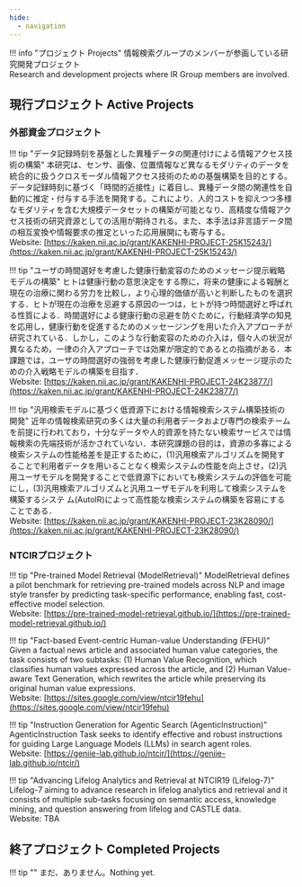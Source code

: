 ```yaml
---
hide:
  - navigation
---
```


!!! info "プロジェクト Projects"
    情報検索グループのメンバーが参画している研究開発プロジェクト  
    Research and development projects where IR Group members are involved.

## 現行プロジェクト Active Projects

### 外部資金プロジェクト

!!! tip "データ記録時刻を基盤とした異種データの関連付けによる情報アクセス技術の構築"
    本研究は、センサ、画像、位置情報など異なるモダリティのデータを統合的に扱うクロスモーダル情報アクセス技術のための基盤構築を目的とする。データ記録時刻に基づく「時間的近接性」に着目し、異種データ間の関連性を自動的に推定・付与する手法を開発する。これにより、人的コストを抑えつつ多様なモダリティを含む大規模データセットの構築が可能となり、高精度な情報アクセス技術の研究資源としての活用が期待される。また、本手法は非言語データ間の相互変換や情報要求の推定といった応用展開にも寄与する。  
    Website: [https://kaken.nii.ac.jp/grant/KAKENHI-PROJECT-25K15243/](https://kaken.nii.ac.jp/grant/KAKENHI-PROJECT-25K15243/)

!!! tip "ユーザの時間選好を考慮した健康行動変容のためのメッセージ提示戦略モデルの構築"
    ヒトは健康行動の意思決定をする際に，将来の健康による報酬と現在の治療に関わる労力を比較し，より心理的価値が高いと判断したものを選択する．ヒトが現在の治療を忌避する原因の一つは，ヒトが持つ時間選好と呼ばれる性質による．時間選好による健康行動の忌避を防ぐために，行動経済学の知見を応用し，健康行動を促進するためのメッセージングを用いた介入アプローチが研究されている．しかし，このような行動変容のための介入は，個々人の状況が異なるため，一律の介入アプローチでは効果が限定的であるとの指摘がある．本課題では，ユーザの時間選好の強弱を考慮した健康行動促進メッセージ提示のための介入戦略モデルの構築を目指す．  
    Website: [https://kaken.nii.ac.jp/grant/KAKENHI-PROJECT-24K23877/](https://kaken.nii.ac.jp/grant/KAKENHI-PROJECT-24K23877/)

!!! tip "汎用検索モデルに基づく低資源下における情報検索システム構築技術の開発"
    近年の情報検索研究の多くは大量の利用者データおよび専門の検索チームを前提に行われており，十分なデータや人的資源を持たない検索サービスでは情報検索の先端技術が活かされていない．本研究課題の目的は，資源の多寡による検索システムの性能格差を是正するために，(1)汎用検索アルゴリズムを開発することで利用者データを用いることなく検索システムの性能を向上させ，(2)汎用ユーザモデルを開発することで低資源下においても検索システムの評価を可能にし，(3)汎用検索アルゴリズムと汎用ユーザモデルを利用して検索システムを構築するシステ ム(AutoIR)によって高性能な検索システムの構築を容易にすることである．  
    Website: [https://kaken.nii.ac.jp/grant/KAKENHI-PROJECT-23K28090/](https://kaken.nii.ac.jp/grant/KAKENHI-PROJECT-23K28090/)

### NTCIRプロジェクト

!!! tip "Pre-trained Model Retrieval (ModelRetrieval)"
    ModelRetrieval defines a pilot benchmark for retrieving pre-trained models across NLP and image style transfer by predicting task-specific performance, enabling fast, cost-effective model selection.  
    Website: [https://pre-trained-model-retrieval.github.io/](https://pre-trained-model-retrieval.github.io/)

!!! tip "Fact-based Event-centric Human-value Understanding (FEHU)"
    Given a factual news article and associated human value categories, the task consists of two subtasks: (1) Human Value Recognition, which classifies human values expressed across the article, and (2) Human Value-aware Text Generation, which rewrites the article while preserving its original human value expressions.  
    Website: [https://sites.google.com/view/ntcir19fehu](https://sites.google.com/view/ntcir19fehu)

!!! tip "Instruction Generation for Agentic Search (AgenticInstruction)"
    AgenticInstruction Task seeks to identify effective and robust instructions for guiding Large Language Models (LLMs) in search agent roles.  
    Website: [https://geniie-lab.github.io/ntcir/](https://geniie-lab.github.io/ntcir/)

!!! tip "Advancing Lifelog Analytics and Retrieval at NTCIR19 (Lifelog-7)"
    Lifelog-7 aiming to advance research in lifelog analytics and retrieval and it consists of multiple sub-tasks focusing on semantic access, knowledge mining, and question answering from lifelog and CASTLE data.  
    Website: TBA

## 終了プロジェクト Completed Projects

!!! tip ""
    まだ、ありません。Nothing yet.